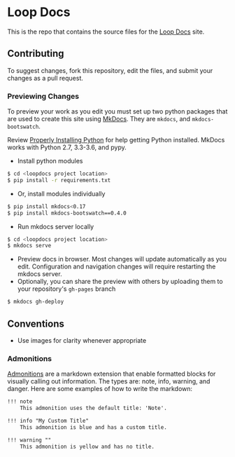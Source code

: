 # Loop Docs

This is the repo that contains the source files for the [Loop Docs](https://loopkit.github.io/loopdocs) site.

## Contributing

To suggest changes, fork this repository, edit the files, and submit your changes as a pull request.

### Previewing Changes
To preview your work as you edit you must set up two python packages that are used to create this site using [MkDocs](http://www.mkdocs.org/). They are `mkdocs`, and `mkdocs-bootswatch`.

Review [Properly Installing Python](http://docs.python-guide.org/en/latest/starting/installation/) for help getting Python installed. MkDocs works with Python 2.7, 3.3-3.6, and pypy.

* Install python modules

```bash
$ cd <loopdocs project location>
$ pip install -r requirements.txt
```

* Or, install modules individually
```bash
$ pip install mkdocs<0.17
$ pip install mkdocs-bootswatch==0.4.0
```

* Run mkdocs server locally
```bash
$ cd <loopdocs project location>
$ mkdocs serve
```

* Preview docs in browser. Most changes will update automatically as you edit. Configuration and navigation changes will require restarting the mkdocs server.
* Optionally, you can share the preview with others by uploading them to your repository's `gh-pages` branch
```bash
$ mkdocs gh-deploy
```

## Conventions

* Use images for clarity whenever appropriate

### Admonitions
[Admonitions](https://python-markdown.github.io/extensions/admonition/) are a markdown extension that enable formatted blocks for visually calling out information. The types are: note, info, warning, and danger. Here are some examples of how to write the markdown:

```markdown
!!! note
    This admonition uses the default title: 'Note'.

!!! info "My Custom Title"
    This admonition is blue and has a custom title.

!!! warning ""
    This admonition is yellow and has no title.
```
